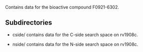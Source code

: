 Contains data for the bioactive compound F0921-6302.

## Subdirectories

- cside/ contains data for the C-side search space on rv1908c.

- nside/ contains data for the N-side search space on rv1908c.

